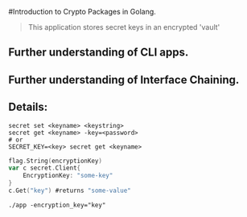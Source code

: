 #Introduction to Crypto Packages in Golang.
> This application stores secret keys in an encrypted 'vault'
## Further understanding of CLI apps.
## Further understanding of Interface Chaining.



## Details: 
```
secret set <keyname> <keystring>
secret get <keyname> -key=<password>
# or
SECRET_KEY=<key> secret get <keyname>
```

```go
flag.String(encryptionKey)
var c secret.Client{
    EncryptionKey: "some-key"
}
c.Get("key") #returns "some-value"
```


```
./app -encryption_key="key"
```
